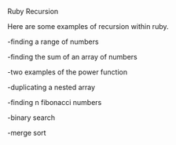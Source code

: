 Ruby Recursion

Here are some examples of recursion within ruby.

  -finding a range of numbers

  -finding the sum of an array of numbers

  -two examples of the power function

  -duplicating a nested array

  -finding n fibonacci numbers

  -binary search
  
  -merge sort
